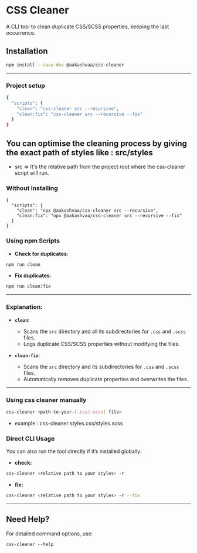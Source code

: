 # CSS Cleaner

A CLI tool to clean duplicate CSS/SCSS properties, keeping the last occurrence.

## Installation

```bash
npm install --save-dev @aakashvaa/css-cleaner
```
---

### Project setup
```bash
{
  "scripts": {
    "clean": "css-cleaner src --recursive",
    "clean:fix": "css-cleaner src --recursive --fix"
  }
}
```
 ## You can optimise the cleaning process by giving the exact path of styles like :  src/styles
- src => It's the relative path from the project root where the css-cleaner script will run.
### Without Installing
```
{
  "scripts": {
    "clean": "npx @aakashvaa/css-cleaner src --recursive",
    "clean:fix": "npx @aakashvaa/css-cleaner src --recursive --fix"
  }
}

```

### **Using npm Scripts**

- **Check for duplicates**:
```bash
npm run clean
```

- **Fix duplicates**:
```bash
npm run clean:fix

```

---

### **Explanation:**

- **` clean `**:
  - Scans the `src` directory and all its subdirectories for `.css` and `.scss` files.
  - Logs duplicate CSS/SCSS properties without modifying the files.


- **` clean:fix `**:
  - Scans the `src` directory and its subdirectories for `.css` and `.scss` files.
  - Automatically removes duplicate properties and overwrites the files.
---

### **Using css cleaner manually**
```bash
css-cleaner <path-to-your-[.css/.scss] file>
```
- example : css-cleaner styles.css/styles.scss


### **Direct CLI Usage**

You can also run the tool directly if it’s installed globally:
- **check:**
```bash
css-cleaner <relative path to your styles> -r
```
- **fix:**
```bash
css-cleaner <relative path to your styles> -r --fix
```
---

## **Need Help?**

For detailed command options, use:
```
css-cleaner --help
```
